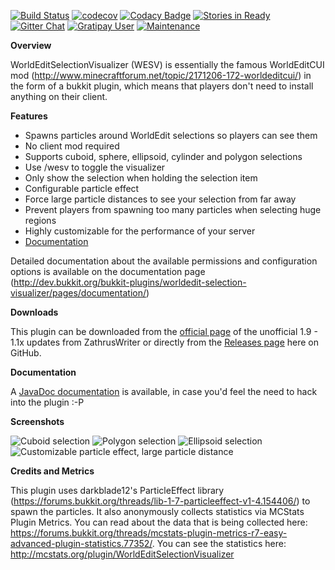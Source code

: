 [![Build Status](https://travis-ci.org/martinambrus/WorldEdit-ServerSide-Visualizer.svg?branch=master)](https://travis-ci.org/martinambrus/WorldEdit-ServerSide-Visualizer) 
[![codecov](https://codecov.io/gh/martinambrus/WorldEdit-ServerSide-Visualizer/branch/master/graph/badge.svg)](https://codecov.io/gh/martinambrus/WorldEdit-ServerSide-Visualizer) 
[![Codacy Badge](https://api.codacy.com/project/badge/Grade/9e43833af9e1428580111b7ea25c8e32)](https://www.codacy.com/app/martinambrus/WorldEdit-ServerSide-Visualizer?utm_source=github.com&amp;utm_medium=referral&amp;utm_content=martinambrus/WorldEdit-ServerSide-Visualizer&amp;utm_campaign=Badge_Grade) 
[![Stories in Ready](https://badge.waffle.io/martinambrus/WorldEdit-ServerSide-Visualizer.svg?label=ready&title=Ready)](http://waffle.io/martinambrus/WorldEdit-ServerSide-Visualizer)
[![Gitter Chat](http://img.shields.io/badge/chat-online-brightgreen.svg)](https://gitter.im/WorldEdit-ServerSide-Visualizer/Lobby) 
[![Gratipay User](https://img.shields.io/gratipay/user/martinambrus.svg?style=plastic)](https://gratipay.com/~martinambrus/)
[![Maintenance](https://img.shields.io/maintenance/yes/2018.svg)]()

**Overview**

WorldEditSelectionVisualizer (WESV) is essentially the famous WorldEditCUI mod (http://www.minecraftforum.net/topic/2171206-172-worldeditcui/) in the form of a bukkit plugin, which means that players don't need to install anything on their client.

**Features**

- Spawns particles around WorldEdit selections so players can see them
- No client mod required
- Supports cuboid, sphere, ellipsoid, cylinder and polygon selections
- Use /wesv to toggle the visualizer
- Only show the selection when holding the selection item
- Configurable particle effect
- Force large particle distances to see your selection from far away
- Prevent players from spawning too many particles when selecting huge regions
- Highly customizable for the performance of your server
- [Documentation](http://martinambrus.github.io/WorldEdit-ServerSide-Visualizer/javadoc)

Detailed documentation about the available permissions and configuration options is available on the documentation page (http://dev.bukkit.org/bukkit-plugins/worldedit-selection-visualizer/pages/documentation/)

**Downloads**

This plugin can be downloaded from the [official page](https://www.spigotmc.org/resources/worldeditselectionvisualizer.17311/) of the unofficial 1.9 - 1.1x updates from ZathrusWriter or directly from the [Releases page](https://github.com/martinambrus/WorldEdit-ServerSide-Visualizer/releases) here on GitHub.

**Documentation**

A [JavaDoc documentation](http://martinambrus.github.io/WorldEdit-ServerSide-Visualizer/javadoc) is available, in case you'd feel the need to hack into the plugin :-P

**Screenshots**

![Cuboid selection](https://proxy.spigotmc.org/2d092800fc87fc4cae09cb4191207971ef8a002a?url=http%3A%2F%2Fi.imgur.com%2F0MAcN3o.png) ![Polygon selection](https://proxy.spigotmc.org/5a6ad5f03fe42e43b289d84a16c429d369868451?url=http%3A%2F%2Fi.imgur.com%2FOqSQQr7.png) ![Ellipsoid selection](https://proxy.spigotmc.org/814c230f1f30bd9b4a20743c473074ade8b7510d?url=http%3A%2F%2Fi.imgur.com%2FpOwYY62.png) ![Customizable particle effect, large particle distance](https://proxy.spigotmc.org/a3a2b2fe96a312f3a5d8bdfe8b36c07134037e97?url=http%3A%2F%2Fi.imgur.com%2FVcR0IMA.png)

**Credits and Metrics**

This plugin uses darkblade12's ParticleEffect library (https://forums.bukkit.org/threads/lib-1-7-particleeffect-v1-4.154406/) to spawn the particles. It also anonymously collects statistics via MCStats Plugin Metrics. You can read about the data that is being collected here: https://forums.bukkit.org/threads/mcstats-plugin-metrics-r7-easy-advanced-plugin-statistics.77352/. You can see the statistics here: http://mcstats.org/plugin/WorldEditSelectionVisualizer
